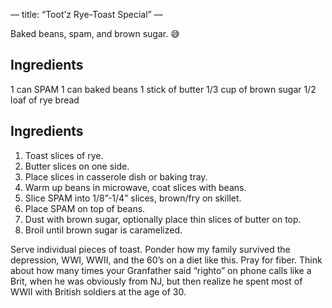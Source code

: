 —
title: “Toot’z Rye-Toast Special”
—

Baked beans, spam, and brown sugar. 😅  

## Ingredients

1 can SPAM
1 can baked beans
1 stick of butter
1/3 cup of brown sugar
1/2 loaf of rye bread

## Ingredients

1. Toast slices of rye.
2. Butter slices on one side.
3. Place slices in casserole dish or baking tray.
4. Warm up beans in microwave, coat slices with beans.
5. Slice SPAM into 1/8”-1/4” slices, brown/fry on skillet.
6. Place SPAM on top of beans. 
7. Dust with brown sugar, optionally place thin slices of butter on top.
8. Broil until brown sugar is caramelized. 

Serve individual pieces of toast. Ponder how my family survived the depression, WWI, WWII, and the 60’s on a diet like this. Pray for fiber. Think about how many times your Granfather said “righto” on phone calls like a Brit, when he was obviously from NJ, but then realize he spent most of WWII with British soldiers at the age of 30.  